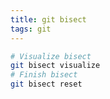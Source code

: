 ```yaml
---
title: git bisect
tags: git
---
```


```bash
# Visualize bisect
git bisect visualize
# Finish bisect
git bisect reset
```

